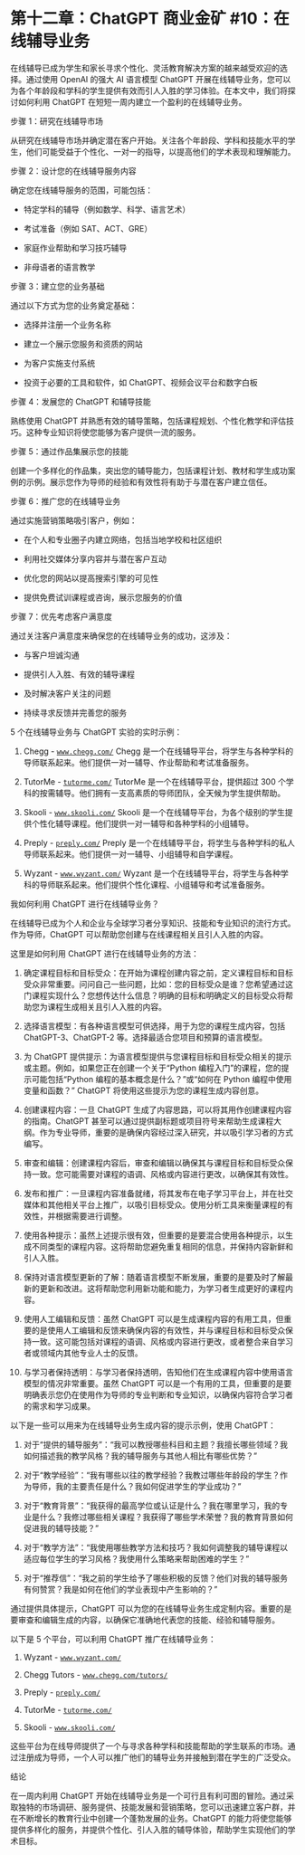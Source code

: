 



# 第十二章：ChatGPT 商业金矿 #10：在线辅导业务



在线辅导已成为学生和家长寻求个性化、灵活教育解决方案的越来越受欢迎的选择。通过使用 OpenAI 的强大 AI 语言模型 ChatGPT 开展在线辅导业务，您可以为各个年龄段和学科的学生提供有效而引人入胜的学习体验。在本文中，我们将探讨如何利用 ChatGPT 在短短一周内建立一个盈利的在线辅导业务。

步骤 1：研究在线辅导市场

从研究在线辅导市场并确定潜在客户开始。关注各个年龄段、学科和技能水平的学生，他们可能受益于个性化、一对一的指导，以提高他们的学术表现和理解能力。

步骤 2：设计您的在线辅导服务内容

确定您在线辅导服务的范围，可能包括：

+   特定学科的辅导（例如数学、科学、语言艺术）

+   考试准备（例如 SAT、ACT、GRE）

+   家庭作业帮助和学习技巧辅导

+   非母语者的语言教学

步骤 3：建立您的业务基础

通过以下方式为您的业务奠定基础：

+   选择并注册一个业务名称

+   建立一个展示您服务和资质的网站

+   为客户实施支付系统

+   投资于必要的工具和软件，如 ChatGPT、视频会议平台和数字白板

步骤 4：发展您的 ChatGPT 和辅导技能

熟练使用 ChatGPT 并熟悉有效的辅导策略，包括课程规划、个性化教学和评估技巧。这种专业知识将使您能够为客户提供一流的服务。

步骤 5：通过作品集展示您的技能

创建一个多样化的作品集，突出您的辅导能力，包括课程计划、教材和学生成功案例的示例。展示您作为导师的经验和有效性将有助于与潜在客户建立信任。

步骤 6：推广您的在线辅导业务

通过实施营销策略吸引客户，例如：

+   在个人和专业圈子内建立网络，包括当地学校和社区组织

+   利用社交媒体分享内容并与潜在客户互动

+   优化您的网站以提高搜索引擎的可见性

+   提供免费试训课程或咨询，展示您服务的价值

步骤 7：优先考虑客户满意度

通过关注客户满意度来确保您的在线辅导业务的成功，这涉及：

+   与客户坦诚沟通

+   提供引人入胜、有效的辅导课程

+   及时解决客户关注的问题

+   持续寻求反馈并完善您的服务

5 个在线辅导业务与 ChatGPT 实验的实时示例：

1.  Chegg - [`www.chegg.com/`](https://www.chegg.com/) Chegg 是一个在线辅导平台，将学生与各种学科的导师联系起来。他们提供一对一辅导、作业帮助和考试准备服务。

1.  TutorMe - [`tutorme.com/`](https://tutorme.com/) TutorMe 是一个在线辅导平台，提供超过 300 个学科的按需辅导。他们拥有一支高素质的导师团队，全天候为学生提供帮助。

1.  Skooli - [`www.skooli.com/`](https://www.skooli.com/) Skooli 是一个在线辅导平台，为各个级别的学生提供个性化辅导课程。他们提供一对一辅导和各种学科的小组辅导。

1.  Preply - [`preply.com/`](https://preply.com/) Preply 是一个在线辅导平台，将学生与各种学科的私人导师联系起来。他们提供一对一辅导、小组辅导和自学课程。

1.  Wyzant - [`www.wyzant.com/`](https://www.wyzant.com/) Wyzant 是一个在线辅导平台，将学生与各种学科的导师联系起来。他们提供个性化课程、小组辅导和考试准备服务。

我如何利用 ChatGPT 进行在线辅导业务？

在线辅导已成为个人和企业与全球学习者分享知识、技能和专业知识的流行方式。作为导师，ChatGPT 可以帮助您创建与在线课程相关且引人入胜的内容。

这里是如何利用 ChatGPT 进行在线辅导业务的方法：

1.  确定课程目标和目标受众：在开始为课程创建内容之前，定义课程目标和目标受众非常重要。问问自己一些问题，比如：您的目标受众是谁？您希望通过这门课程实现什么？您想传达什么信息？明确的目标和明确定义的目标受众将帮助您为课程生成相关且引人入胜的内容。

1.  选择语言模型：有各种语言模型可供选择，用于为您的课程生成内容，包括 ChatGPT-3、ChatGPT-2 等。选择最适合您项目和预算的语言模型。

1.  为 ChatGPT 提供提示：为语言模型提供与您课程目标和目标受众相关的提示或主题。例如，如果您正在创建一个关于“Python 编程入门”的课程，您的提示可能包括“Python 编程的基本概念是什么？”或“如何在 Python 编程中使用变量和函数？” ChatGPT 将使用这些提示为您的课程生成内容创意。

1.  创建课程内容：一旦 ChatGPT 生成了内容思路，可以将其用作创建课程内容的指南。ChatGPT 甚至可以通过提供副标题或项目符号来帮助生成课程大纲。作为专业导师，重要的是确保内容经过深入研究，并以吸引学习者的方式编写。

1.  审查和编辑：创建课程内容后，审查和编辑以确保其与课程目标和目标受众保持一致。您可能需要对课程的语调、风格或内容进行更改，以确保其有效性。

1.  发布和推广：一旦课程内容准备就绪，将其发布在电子学习平台上，并在社交媒体和其他相关平台上推广，以吸引目标受众。使用分析工具来衡量课程的有效性，并根据需要进行调整。

1.  使用各种提示：虽然上述提示很有效，但重要的是要混合使用各种提示，以生成不同类型的课程内容。这将帮助您避免重复相同的信息，并保持内容新鲜和引人入胜。

1.  保持对语言模型更新的了解：随着语言模型不断发展，重要的是要及时了解最新的更新和改进。这将帮助您利用新功能和能力，为学习者生成更好的课程内容。

1.  使用人工编辑和反馈：虽然 ChatGPT 可以是生成课程内容的有用工具，但重要的是使用人工编辑和反馈来确保内容的有效性，并与课程目标和目标受众保持一致。这可能包括对课程的语调、风格或内容进行更改，或者整合来自学习者或领域内其他专业人士的反馈。

1.  与学习者保持透明：与学习者保持透明，告知他们在生成课程内容中使用语言模型的情况非常重要。虽然 ChatGPT 可以是一个有用的工具，但重要的是要明确表示您仍在使用作为导师的专业判断和专业知识，以确保内容符合学习者的需求和学习成果。

以下是一些可以用来为在线辅导业务生成内容的提示示例，使用 ChatGPT：

1.  对于“提供的辅导服务”：“我可以教授哪些科目和主题？我擅长哪些领域？我如何描述我的教学风格？我的辅导服务与其他人相比有哪些优势？”

1.  对于“教学经验”：“我有哪些以往的教学经验？我教过哪些年龄段的学生？作为导师，我的主要责任是什么？我如何促进学生的学业成功？”

1.  对于“教育背景”：“我获得的最高学位或认证是什么？我在哪里学习，我的专业是什么？我修过哪些相关课程？我获得了哪些学术荣誉？我的教育背景如何促进我的辅导技能？”

1.  对于“教学方法”：“我使用哪些教学方法和技巧？我如何调整我的辅导课程以适应每位学生的学习风格？我使用什么策略来帮助困难的学生？”

1.  对于“推荐信”：“我之前的学生给予了哪些积极的反馈？他们对我的辅导服务有何赞赏？我是如何在他们的学业表现中产生影响的？”

通过提供具体提示，ChatGPT 可以为您的在线辅导业务生成定制内容。重要的是要审查和编辑生成的内容，以确保它准确地代表您的技能、经验和辅导服务。

以下是 5 个平台，可以利用 ChatGPT 推广在线辅导业务：

1.  Wyzant - [`www.wyzant.com/`](https://www.wyzant.com/)

1.  Chegg Tutors - [`www.chegg.com/tutors/`](https://www.chegg.com/tutors/)

1.  Preply - [`preply.com/`](https://preply.com/)

1.  TutorMe - [`tutorme.com/`](https://tutorme.com/)

1.  Skooli - [`www.skooli.com/`](https://www.skooli.com/)

这些平台为在线导师提供了一个与寻求各种学科和技能帮助的学生联系的市场。通过注册成为导师，一个人可以推广他们的辅导业务并接触到潜在学生的广泛受众。

结论

在一周内利用 ChatGPT 开始在线辅导业务是一个可行且有利可图的冒险。通过采取独特的市场调研、服务提供、技能发展和营销策略，您可以迅速建立客户群，并在不断增长的教育行业中创建一个蓬勃发展的业务。ChatGPT 的能力将使您能够提供多样化的服务，并提供个性化、引人入胜的辅导体验，帮助学生实现他们的学术目标。
